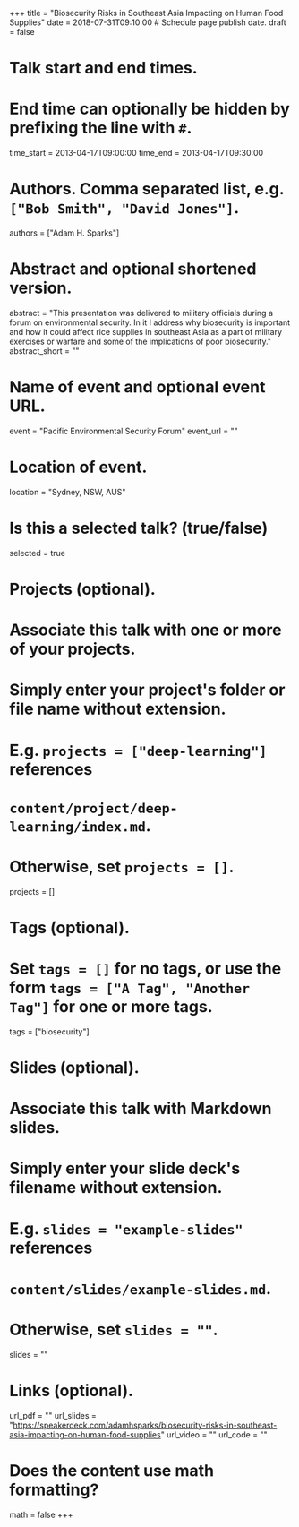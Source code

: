 +++
title = "Biosecurity Risks in Southeast Asia Impacting on Human Food Supplies"
date = 2018-07-31T09:10:00  # Schedule page publish date.
draft = false

# Talk start and end times.
#   End time can optionally be hidden by prefixing the line with `#`.
time_start = 2013-04-17T09:00:00
time_end = 2013-04-17T09:30:00

# Authors. Comma separated list, e.g. `["Bob Smith", "David Jones"]`.
authors = ["Adam H. Sparks"]

# Abstract and optional shortened version.
abstract = "This presentation was delivered to military officials during a forum on environmental security. In it I address why biosecurity is important and how it could affect rice supplies in southeast Asia as a part of military exercises or warfare and some of the implications of poor biosecurity."
abstract_short = ""

# Name of event and optional event URL.
event = "Pacific Environmental Security Forum"
event_url = ""

# Location of event.
location = "Sydney, NSW, AUS"

# Is this a selected talk? (true/false)
selected = true

# Projects (optional).
#   Associate this talk with one or more of your projects.
#   Simply enter your project's folder or file name without extension.
#   E.g. `projects = ["deep-learning"]` references 
#   `content/project/deep-learning/index.md`.
#   Otherwise, set `projects = []`.
projects = []

# Tags (optional).
#   Set `tags = []` for no tags, or use the form `tags = ["A Tag", "Another Tag"]` for one or more tags.
tags = ["biosecurity"]

# Slides (optional).
#   Associate this talk with Markdown slides.
#   Simply enter your slide deck's filename without extension.
#   E.g. `slides = "example-slides"` references 
#   `content/slides/example-slides.md`.
#   Otherwise, set `slides = ""`.
slides = ""

# Links (optional).
url_pdf = ""
url_slides = "https://speakerdeck.com/adamhsparks/biosecurity-risks-in-southeast-asia-impacting-on-human-food-supplies"
url_video = ""
url_code = ""

# Does the content use math formatting?
math = false
+++
